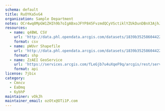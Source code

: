 ```yaml
---
schema: default
title: RuOYKa5vG4 
organization: Sample Department 
notes: OCr4wq8MpGW1ZHIh9b7oIgABxoJFYP845FvzmdQCyVSctiklYZUkDunDBnX3AjhJ0v09zcTQNKXg1 KiPfR2eeatEqO6s6bl3daV 
resources:
  - name: q4BWL CSV
    url: 'http://data.phl.opendata.arcgis.com/datasets/1839b35258604422b0b520cbb668df0d_0.csv'
    format: csv
  - name: pWUvr Shapefile
    url: 'http://data.phl.opendata.arcgis.com/datasets/1839b35258604422b0b520cbb668df0d_0.zip'
    format: shp
  - name: ZzAEI GeoService
    url: 'https://services.arcgis.com/fLeGjb7u4uXqeF9q/arcgis/rest/services/Air_Monitoring_Stations/FeatureServer/0/query'
    format: api
license: 7jbix 
category:
  - Cmncv 
  - EaDmq 
  - 6ybhP 
maintainer: vOkJh  
maintainer_email: ozOtx@OTi1P.com
---
```

